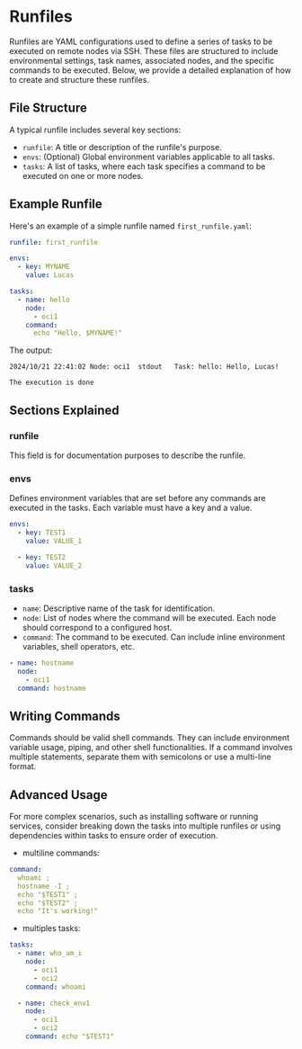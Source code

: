 # Runfiles

Runfiles are YAML configurations used to define a series of tasks to be executed on remote nodes via SSH. These files are structured to include environmental settings, task names, associated nodes, and the specific commands to be executed. Below, we provide a detailed explanation of how to create and structure these runfiles.

## File Structure
A typical runfile includes several key sections:

- `runfile`: A title or description of the runfile's purpose.
- `envs`: (Optional) Global environment variables applicable to all tasks.
- `tasks`: A list of tasks, where each task specifies a command to be executed on one or more nodes.

## Example Runfile

Here's an example of a simple runfile named `first_runfile.yaml`:

```yaml
runfile: first_runfile

envs:
  - key: MYNAME
    value: Lucas

tasks:
  - name: hello
    node: 
      - oci1
    command: 
      echo "Hello, $MYNAME!"

```

The output:

```plaintext
2024/10/21 22:41:02 Node: oci1	stdout	 Task: hello: Hello, Lucas!

The execution is done
```

## Sections Explained

### runfile

This field is for documentation purposes to describe the runfile.

### envs

Defines environment variables that are set before any commands are executed in the tasks. Each variable must have a key and a value.

```yaml
envs:
  - key: TEST1
    value: VALUE_1

  - key: TEST2
    value: VALUE_2
```

### tasks

- `name`: Descriptive name of the task for identification.
- `node`: List of nodes where the command will be executed. Each node should correspond to a configured host.
- `command`: The command to be executed. Can include inline environment variables, shell operators, etc.

```yaml
- name: hostname
  node: 
    - oci1
  command: hostname
```

## Writing Commands

Commands should be valid shell commands. They can include environment variable usage, piping, and other shell functionalities. If a command involves multiple statements, separate them with semicolons or use a multi-line format.

## Advanced Usage

For more complex scenarios, such as installing software or running services, consider breaking down the tasks into multiple runfiles or using dependencies within tasks to ensure order of execution.

- multiline commands:

```yaml
command: 
  whoami ;
  hostname -I ;
  echo "$TEST1" ;
  echo "$TEST2" ;
  echo "It's working!"
```

- multiples tasks:

```yaml
tasks:
  - name: who_am_i
    node: 
      - oci1
      - oci2
    command: whoami

  - name: check_env1
    node: 
      - oci1
      - oci2
    command: echo "$TEST1"
```
